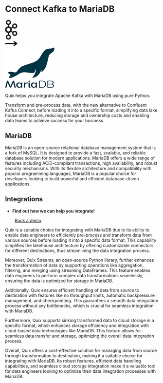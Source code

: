 # Connect Kafka to MariaDB

<div class="connect-images cards blog-grid-card" markdown>
<div>
<img src="../images/kafka_logo.png" width="40px" />
</div>
<div>
<img src="../images/arrow.svg" width="40px" />
</div>
<div>
<img src="./images/mariadb_1.jpg" />
</div>
</div>

Quix helps you integrate Apache Kafka with MariaDB using pure Python.

Transform and pre-process data, with the new alternative to Confluent Kafka Connect, before loading it into a specific format, simplifying data lake house architecture, reducing storage and ownership costs and enabling data teams to achieve success for your business.

## MariaDB

MariaDB is an open-source relational database management system that is a fork of MySQL. It is designed to provide a fast, scalable, and reliable database solution for modern applications. MariaDB offers a wide range of features including ACID-compliant transactions, high availability, and robust security mechanisms. With its flexible architecture and compatibility with popular programming languages, MariaDB is a popular choice for developers looking to build powerful and efficient database-driven applications.

## Integrations

<div class="grid cards" markdown>

- __Find out how we can help you integrate!__

    <a class="md-button md-button--primary" href="https://quix.io/book-a-demo" target="_blank" style="margin:.5rem;">Book a demo</a>

</div>


Quix is a suitable choice for integrating with MariaDB due to its ability to enable data engineers to efficiently pre-process and transform data from various sources before loading it into a specific data format. This capability simplifies the lakehouse architecture by offering customizable connectors for different destinations, thus streamlining the data integration process.

Moreover, Quix Streams, an open-source Python library, further enhances the transformation of data by supporting operations like aggregation, filtering, and merging using streaming DataFrames. This feature enables data engineers to perform complex data transformations seamlessly, ensuring the data is optimized for storage in MariaDB.

Additionally, Quix ensures efficient handling of data from source to destination with features like no throughput limits, automatic backpressure management, and checkpointing. This guarantees a smooth data integration process without any bottlenecks, which is crucial for seamless integration with MariaDB.

Furthermore, Quix supports sinking transformed data to cloud storage in a specific format, which enhances storage efficiency and integration with cloud-based data technologies like MariaDB. This feature allows for seamless data transfer and storage, optimizing the overall data integration process.

Overall, Quix offers a cost-effective solution for managing data from source through transformation to destination, making it a suitable choice for integrating with MariaDB. Its robust features, efficient data handling capabilities, and seamless cloud storage integration make it a valuable tool for data engineers looking to optimize their data integration processes with MariaDB.


